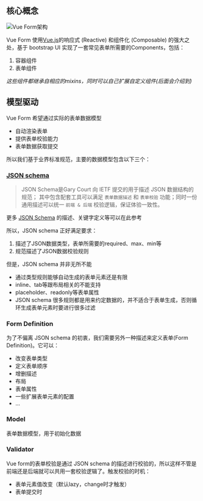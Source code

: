 ## 核心概念
![Vue Form架构](https://cbu01.alicdn.com/cms/upload/2016/035/955/2559530_1625054590.png)

Vue Form 使用[Vue.js](http://cn.vuejs.org/guide/)的响应式 (Reactive) 和组件化 (Composable) 的强大之处，基于 bootstrap UI 实现了一套常见表单所需要的Components，包括：
1. 容器组件
2. 表单组件

*这些组件都继承自相应的mixins，同时可以自己扩展自定义组件(后面会介绍到)*

## 模型驱动
Vue Form 希望通过实际的表单数据模型
* 自动渲染表单
* 提供表单校验能力
* 表单数据获取提交

所以我们基于业界标准规范，主要的数据模型包含以下三个：

### [JSON schema](http://json-schema.org/)
> JSON Schema是Gary Court 向 IETF 提交的用于描述 JSON 数据结构的规范；
> 其中包含配套工具可以满足 `表单数据描述` 和 `表单校验` 功能；同时一份通用描述可以统一 `前端 & 后端` 校验逻辑，保证体验一致性。

更多 [JSON Schema](http://json-schema.org/) 的描述、关键字定义等可以在此参考

所以，JSON schema 正好满足要求：
1. 描述了JSON数据类型，表单所需要的required、max、min等
2. 规范描述了JSON数据校验规则

但是，JSON schema 并非无所不能
* 通过类型规则能够自动生成的表单元素还是有限
* inline、tab等跟布局相关的不能支持
* placeholder、readonly等表单属性
* JSON schema 很多规则都是用来约定数据的，并不适合于表单生成，否则循环生成表单元素时要进行很多过滤

### Form Definition
为了不偏离 JSON schema 的初衷，我们需要另外一种描述来定义表单(Form Definition)。它可以：
* 改变表单类型
* 定义表单顺序
* 增删描述
* 布局
* 表单属性
* 一些扩展表单元素的配置
* ...

### Model
表单数据模型，用于初始化数据

### Validator
Vue form的表单校验是通过 JSON schema 的描述进行校验的，所以这样不管是前端还是后端就可以共用一套校验逻辑了。触发校验的时机：
* 表单元素值改变（默认lazy，change时才触发）
* 表单提交时
